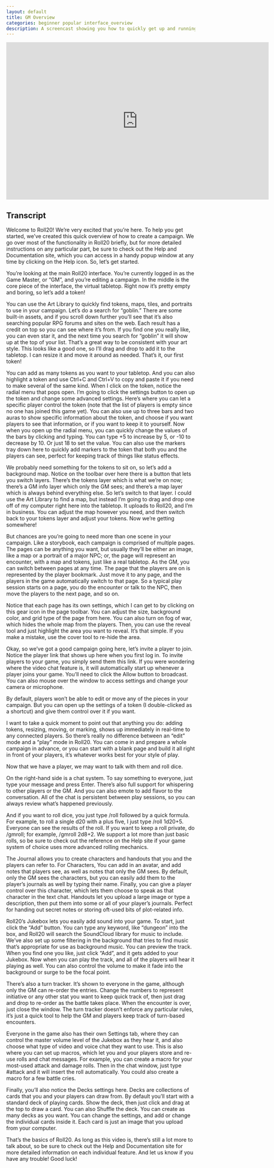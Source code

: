 ```yaml
---
layout: default
title: GM Overview
categories: beginner popular interface_overview
description: A screencast showing you how to quickly get up and running as a GM in Roll20.
---
```


<iframe width="700" height="420" src="http://www.youtube.com/embed/DXXXFsjUDVI?rel=0&modestbrading=1&hd=1&showsearch=0" frameborder="0" allowfullscreen></iframe>

## Transcript

Welcome to Roll20! We’re very excited that you’re here. To help you get started, we’ve created this quick overview of how to create a campaign. We go over most of the functionality in Roll20 briefly, but for more detailed instructions on any particular part, be sure to check out the Help and Documentation site, which you can access in a handy popup window at any time by clicking on the Help icon. So, let’s get started.

You’re looking at the main Roll20 interface. You’re currently logged in as the Game Master, or “GM”, and you’re editing a campaign. In the middle is the core piece of the interface, the virtual tabletop. Right now it’s pretty empty and boring, so let’s add a token!

You can use the Art Library to quickly find tokens, maps, tiles, and portraits to use in your campaign. Let’s do a search for “goblin.” There are some built-in assets, and if you scroll down further you’ll see that it’s also searching popular RPG forums and sites on the web. Each result has a credit on top so you can see where it’s from. If you find one you really like, you can even star it, and the next time you search for “goblin” it will show up at the top of your list. That’s a great way to be consistent with your art style. This looks like a good one, so I’ll drag and drop to add it to the tabletop. I can resize it and move it around as needed. That’s it, our first token! 

You can add as many tokens as you want to your tabletop. And you can also highlight a token and use Ctrl+C and Ctrl+V to copy and paste it if you need to make several of the same kind. When I click on the token, notice the radial menu that pops open. I’m going to click the settings button to open up the token and change some advanced settings. Here’s where you can let a specific player control the token (note that the list of players is empty since no one has joined this game yet). You can also use up to three bars and two auras to show specific information about the token, and choose if you want players to see that information, or if you want to keep it to yourself. Now when you open up the radial menu, you can quickly change the values of the bars by clicking and typing. You can type +5 to increase by 5, or -10 to decrease by 10. Or just 18 to set the value. You can also use the markers tray down here to quickly add markers to the token that both you and the players can see, perfect for keeping track of things like status effects.

We probably need something for the tokens to sit on, so let’s add a background map. Notice on the toolbar over here there is a button that lets you switch layers. There’s the tokens layer which is what we’re on now; there’s a GM info layer which only the GM sees; and there’s a map layer which is always behind everything else. So let’s switch to that layer. I could use the Art Library to find a map, but instead I’m going to drag and drop one off of my computer right here into the tabletop. It uploads to Roll20, and I’m in business. You can adjust the map however you need, and then switch back to your tokens layer and adjust your tokens. Now we’re getting somewhere!

But chances are you’re going to need more than one scene in your campaign. Like a storybook, each campaign is comprised of multiple pages. The pages can be anything you want, but usually they’ll be either an image, like a map or a portrait of a major NPC; or, the page will represent an encounter, with a map and tokens, just like a real tabletop. As the GM, you can switch between pages at any time. The page that the players are on is represented by the player bookmark. Just move it to any page, and the players in the game automatically switch to that page. So a typical play session starts on a page, you do the encounter or talk to the NPC, then move the players to the next page, and so on.

Notice that each page has its own settings, which I can get to by clicking on this gear icon in the page toolbar. You can adjust the size, background color, and grid type of the page from here. You can also turn on fog of war, which hides the whole map from the players. Then, you can use the reveal tool and just highlight the area you want to reveal. It’s that simple. If you make a mistake, use the cover tool to re-hide the area.

Okay, so we’ve got a good campaign going here, let’s invite a player to join. Notice the player link that shows up here when you first log in. To invite players to your game, you simply send them this link. If you were wondering where the video chat feature is, it will automatically start up whenever a player joins your game. You’ll need to click the Allow button to broadcast. You can also mouse over the window to access settings and change your camera or microphone.

By default, players won’t be able to edit or move any of the pieces in your campaign. But you can open up the settings of a token (I double-clicked as a shortcut) and give them control over it if you want.

I want to take a quick moment to point out that anything you do: adding tokens, resizing, moving, or marking, shows up immediately in real-time to any connected players. So there’s really no difference between an “edit” mode and a “play” mode in Roll20. You can come in and prepare a whole campaign in advance, or you can start with a blank page and build it all right in front of your players, it’s whatever works best for your style of play.

Now that we have a player, we may want to talk with them and roll dice. 

On the right-hand side is a chat system. To say something to everyone, just type your message and press Enter. There’s also full support for whispering to other players or the GM. And you can also emote to add flavor to the conversation. All of the chat is persistent between play sessions, so you can always review what’s happened previously.

And if you want to roll dice, you just type /roll followed by a quick formula. For example, to roll a single d20 with a plus five, I just type /roll 1d20+5. Everyone can see the results of the roll. If you want to keep a roll private, do /gmroll; for example, /gmroll 2d8+2. We support a lot more than just basic rolls, so be sure to check out the reference on the Help site if your game system of choice uses more advanced rolling mechanics.

The Journal allows you to create characters and handouts that you and the players can refer to. For Characters, You can add in an avatar, and add notes that players see, as well as notes that only the GM sees. By default, only the GM sees the characters, but you can easily add them to the player’s journals as well by typing their name. Finally, you can give a player control over this character, which lets them choose to speak as that character in the text chat. Handouts let you upload a large image or type a description, then put them into some or all of your player’s journals. Perfect for handing out secret notes or storing oft-used bits of plot-related info.

Roll20’s Jukebox lets you easily add sound into your game. To start, just click the “Add” button. You can type any keyword, like “dungeon” into the box, and Roll20 will search the SoundCloud library for music to include. We’ve also set up some filtering in the background that tries to find music that’s appropriate for use as background music. You can preview the track. When you find one you like, just click “Add”, and it gets added to your Jukebox. Now when you can play the track, and all of the players will hear it playing as well. You can also control the volume to make it fade into the background or surge to be the focal point. 

There’s also a turn tracker. It’s shown to everyone in the game, although only the GM can re-order the entries. Change the numbers to represent initiative or any other stat you want to keep quick track of, then just drag and drop to re-order as the battle takes place. When the encounter is over, just close the window. The turn tracker doesn’t enforce any particular rules, it’s just a quick tool to help the GM and players keep track of turn-based encounters.

Everyone in the game also has their own Settings tab, where they can control the master volume level of the Jukebox as they hear it, and also choose what type of video and voice chat they want to use. This is also where you can set up macros, which let you and your players store and re-use rolls and chat messages. For example, you can create a macro for your most-used attack and damage rolls. Then in the chat window, just type #attack and it will insert the roll automatically. You could also create a macro for a few battle cries.

Finally, you’ll also notice the Decks settings here. Decks are collections of cards that you and your players can draw from. By default you’ll start with a standard deck of playing cards. Show the deck, then just click and drag at the top to draw a card. You can also Shuffle the deck. You can create as many decks as you want. You can change the settings, and add or change the individual cards inside it. Each card is just an image that you upload from your computer. 

That’s the basics of Roll20. As long as this video is, there’s still a lot more to talk about, so be sure to check out the Help and Documentation site for more detailed information on each individual feature. And let us know if you have any trouble! Good luck!